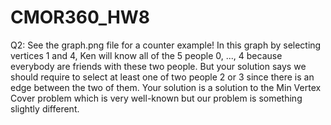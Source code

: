 # CMOR360_HW8
Q2: See the graph.png file for a counter example! In this graph by selecting vertices 1 and 4, Ken will know all of the 5 people 0, ..., 4 because everybody are friends with these two people. But your solution says we should require to select at least one of two people 2 or 3 since there is an edge between the two of them. Your solution is a solution to the Min Vertex Cover problem which is very well-known but our problem is something slightly different. 

